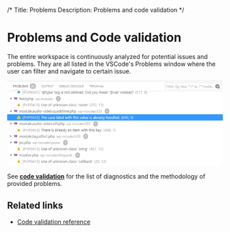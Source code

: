 /*
Title: Problems
Description: Problems and code validation
*/

# Problems and Code validation

The entire workspace is continuously analyzed for potential issues and problems. They are all listed in the VSCode's Problems window where the user can filter and navigate to certain issue.

![Problems Window](imgs/problems-window.png)

See **[code validation](/code-validation/)** for the list of diagnostics and the methodology of provided problems.

## Related links

- [Code validation reference](/code-validation/)
